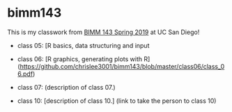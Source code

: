 # bimm143

This is my classwork from [BIMM 143 Spring 2019](https://bioboot.github.io/bimm143_S19/) at UC San Diego!

- class 05: [R basics, data structuring and input

- class 06: [R graphics, generating plots with R] (https://github.com/chrislee3001/bimm143/blob/master/class06/class_06.pdf)

- class 07: (description of class 07.)

- class 10: [description of class 10.] (link to take the person to class 10)
